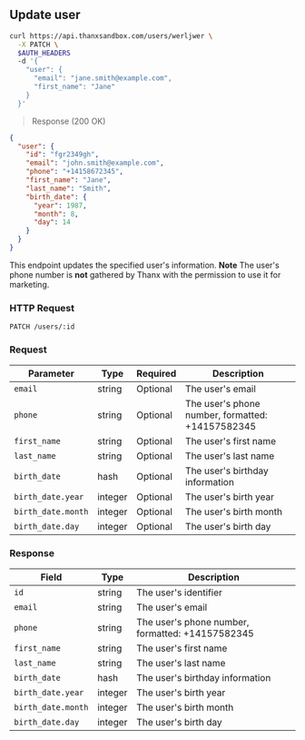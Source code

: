 ## Update user

```bash
curl https://api.thanxsandbox.com/users/werljwer \
  -X PATCH \
  $AUTH_HEADERS
  -d '{
    "user": {
      "email": "jane.smith@example.com",
      "first_name": "Jane"
    }
  }'
```

> Response (200 OK)

```json
{
  "user": {
    "id": "fgr2349gh",
    "email": "john.smith@example.com",
    "phone": "+14158672345",
    "first_name": "Jane",
    "last_name": "Smith",
    "birth_date": {
      "year": 1987,
      "month": 8,
      "day": 14
    }
  }
}
```

This endpoint updates the specified user's information. **Note** The user's phone
number is **not** gathered by Thanx with the permission to use it for marketing. 

### HTTP Request

`PATCH /users/:id`

### Request

Parameter | Type | Required | Description
--------  | ---- | -------- | -----------
`email` | string | Optional | The user's email
`phone` | string | Optional | The user's phone number, formatted: +14157582345
`first_name` | string | Optional | The user's first name
`last_name` | string | Optional | The user's last name
`birth_date` | hash | Optional | The user's birthday information
`birth_date.year` | integer | Optional | The user's birth year
`birth_date.month` | integer | Optional | The user's birth month
`birth_date.day` | integer | Optional | The user's birth day

### Response

Field | Type | Description
----- | ---- | -----------
`id` | string | The user's identifier
`email` | string | The user's email
`phone` | string | The user's phone number, formatted: +14157582345
`first_name` | string | The user's first name
`last_name` | string | The user's last name
`birth_date` | hash | The user's birthday information
`birth_date.year` | integer | The user's birth year
`birth_date.month` | integer | The user's birth month
`birth_date.day` | integer | The user's birth day

